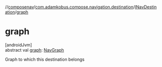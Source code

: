 //[composenav](../../../index.md)/[com.adamkobus.compose.navigation.destination](../index.md)/[INavDestination](index.md)/[graph](graph.md)

# graph

[androidJvm]\
abstract val [graph](graph.md): [NavGraph](../../com.adamkobus.compose.navigation.data/-nav-graph/index.md)

Graph to which this destination belongs
